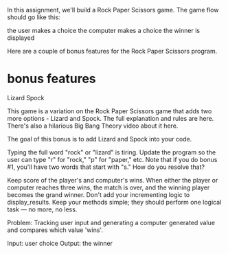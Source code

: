 In this assignment, we'll build a Rock Paper Scissors game. The game flow should go like this:

the user makes a choice
the computer makes a choice
the winner is displayed

Here are a couple of bonus features for the Rock Paper Scissors program.


# bonus features
Lizard Spock

This game is a variation on the Rock Paper Scissors game that adds two more options - Lizard and Spock. The full explanation and rules are here. There's also a hilarious Big Bang Theory video about it here.

The goal of this bonus is to add Lizard and Spock into your code.

Typing the full word "rock" or "lizard" is tiring. Update the program so the user can type "r" for "rock," "p" for "paper," etc. Note that if you do bonus #1, you'll have two words that start with "s." How do you resolve that?

Keep score of the player's and computer's wins. When either the player or computer reaches three wins, the match is over, and the winning player becomes the grand winner. Don't add your incrementing logic to display_results. Keep your methods simple; they should perform one logical task — no more, no less.

Problem:
Tracking user input and generating a computer generated value and compares which value 'wins'. 

Input: user choice
Output: the winner

